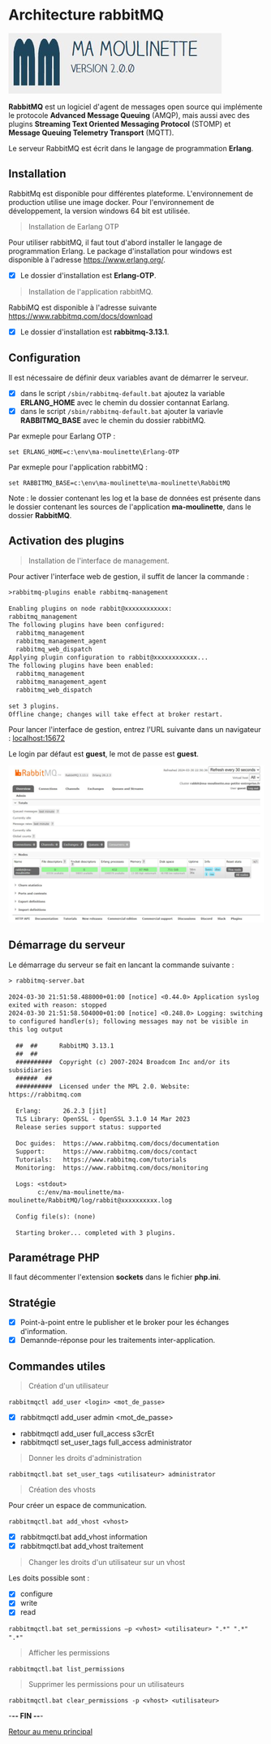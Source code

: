 # Architecture rabbitMQ

![Ma-Moulinette](/documentation/ressources/home-000.jpg)

**RabbitMQ** est un logiciel d'agent de messages open source qui implémente le protocole **Advanced Message Queuing** (AMQP), mais aussi avec des plugins **Streaming Text Oriented Messaging Protocol** (STOMP) et **Message Queuing Telemetry Transport** (MQTT).

Le serveur RabbitMQ est écrit dans le langage de programmation **Erlang**.

## Installation

RabbitMq est disponible pour différentes plateforme. L'environnement de production utilise une image docker. Pour l'environnement de développement, la version windows 64 bit est utilisée.

> Installation de Earlang OTP

Pour utiliser rabbitMQ, il faut tout d'abord installer le langage de programmation Erlang. Le package d'installation pour windows est disponible à l'adresse <https://www.erlang.org/>.

- [x] Le dossier d'installation est **Erlang-OTP**.

> Installation de l'application rabbitMQ.

RabbiMQ est disponible à l'adresse suivante <https://www.rabbitmq.com/docs/download>

- [x] Le dossier d'installation est **rabbitmq-3.13.1**.

## Configuration

Il est nécessaire de définir deux variables avant de démarrer le serveur.

- [x] dans le script `/sbin/rabbitmq-default.bat` ajoutez la variable **ERLANG_HOME** avec le chemin du dossier contannat Earlang.
- [x] dans le script `/sbin/rabbitmq-default.bat` ajouter la variavle **RABBITMQ_BASE** avec le chemin du dossier rabbitMQ.

Par exmeple pour Earlang OTP :

```properties
set ERLANG_HOME=c:\env\ma-moulinette\Erlang-OTP
```

Par exmeple pour l'application rabbitMQ :

```properties
set RABBITMQ_BASE=c:\env\ma-moulinette\ma-moulinette\RabbitMQ
```

Note : le dossier contenant les log et la base de données est présente dans le dossier contenant les sources de l'application **ma-moulinette**, dans le dossier **RabbitMQ**.

## Activation des plugins

> Installation de l'interface de management.

Pour activer l'interface web de gestion, il suffit de lancer la commande :

```plaintext
>rabbitmq-plugins enable rabbitmq-management

Enabling plugins on node rabbit@xxxxxxxxxxxx:
rabbitmq_management
The following plugins have been configured:
  rabbitmq_management
  rabbitmq_management_agent
  rabbitmq_web_dispatch
Applying plugin configuration to rabbit@xxxxxxxxxxxx...
The following plugins have been enabled:
  rabbitmq_management
  rabbitmq_management_agent
  rabbitmq_web_dispatch

set 3 plugins.
Offline change; changes will take effect at broker restart.
```

Pour lancer l'interface de gestion, entrez l'URL suivante dans un navigateur : <localhost:15672>

Le login par défaut est **guest**, le mot de passe est **guest**.

![rabbitMQ](/documentation/ressources/rabbitMQ-001.jpg)

## Démarrage du serveur

Le démarrage du serveur se fait en lancant la commande suivante :

```plaintext
> rabbitmq-server.bat

2024-03-30 21:51:58.488000+01:00 [notice] <0.44.0> Application syslog exited with reason: stopped
2024-03-30 21:51:58.504000+01:00 [notice] <0.248.0> Logging: switching to configured handler(s); following messages may not be visible in this log output

  ##  ##      RabbitMQ 3.13.1
  ##  ##
  ##########  Copyright (c) 2007-2024 Broadcom Inc and/or its subsidiaries
  ######  ##
  ##########  Licensed under the MPL 2.0. Website: https://rabbitmq.com

  Erlang:      26.2.3 [jit]
  TLS Library: OpenSSL - OpenSSL 3.1.0 14 Mar 2023
  Release series support status: supported

  Doc guides:  https://www.rabbitmq.com/docs/documentation
  Support:     https://www.rabbitmq.com/docs/contact
  Tutorials:   https://www.rabbitmq.com/tutorials
  Monitoring:  https://www.rabbitmq.com/docs/monitoring

  Logs: <stdout>
        c:/env/ma-moulinette/ma-moulinette/RabbitMQ/log/rabbit@xxxxxxxxxx.log

  Config file(s): (none)

  Starting broker... completed with 3 plugins.
```

## Paramétrage PHP

Il faut décommenter l'extension **sockets** dans le fichier **php.ini**.

## Stratégie

- [x] Point-à-point entre le publisher et le broker pour les échanges d'information.
- [X] Demannde-réponse pour les traitements inter-application.

## Commandes utiles

> Création d'un utilisateur

`rabbitmqctl add_user <login> <mot_de_passe>`

- [x] rabbitmqctl add_user admin <mot_de_passe>

- rabbitmqctl add_user full_access s3crEt
- rabbitmqctl set_user_tags full_access administrator

> Donner les droits d'administration

`rabbitmqctl.bat set_user_tags <utilisateur> administrator`

> Création des vhosts

Pour créer un espace de communication.

`rabbitmqctl.bat add_vhost <vhost>`

- [x] rabbitmqctl.bat add_vhost information
- [x] rabbitmqctl.bat add_vhost traitement

> Changer les droits d'un utilisateur sur un vhost

Les doits possible sont :

- [x] configure
- [x] write
- [x] read

`rabbitmqctl.bat set_permissions –p <vhost> <utilisateur> ".*" ".*" ".*"`

> Afficher les permissions

`rabbitmqctl.bat list_permissions`

> Supprimer les permissions pour un utilisateurs

`rabbitmqctl.bat clear_permissions -p <vhost> <utilisateur>`

-**-- FIN --**-

[Retour au menu principal](/README.md)
